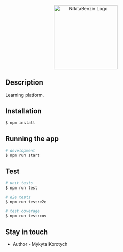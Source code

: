 <p align="center">
  <a href="https://www.youtube.com/@NikitaBenzin" target="blank"><img src="https://ibb.co/mGZjHjD" width="200" alt="NikitaBenzin Logo" /></a>
</p>

## Description

Learning platform.

## Installation

```bash
$ npm install
```

## Running the app

```bash
# development
$ npm run start
```

## Test

```bash
# unit tests
$ npm run test

# e2e tests
$ npm run test:e2e

# test coverage
$ npm run test:cov
```

## Stay in touch

- Author - Mykyta Korotych
